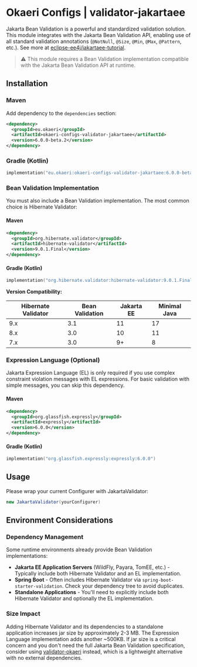 # Okaeri Configs | validator-jakartaee

Jakarta Bean Validation is a powerful and standardized validation solution. This module integrates with the Jakarta Bean Validation API, enabling use of all standard validation annotations (`@NotNull`, `@Size`, `@Min`, `@Max`, `@Pattern`, etc.). See more at [eclipse-ee4j/jakartaee-tutorial](https://github.com/eclipse-ee4j/jakartaee-tutorial/blob/569bf35a26f8965936ebd02cde84a2dcc11291f7/src/main/asciidoc/bean-validation/bean-validation002.adoc).

> ⚠️ This module requires a Bean Validation implementation compatible with the Jakarta Bean Validation API at runtime.

## Installation

### Maven

Add dependency to the `dependencies` section:

```xml
<dependency>
  <groupId>eu.okaeri</groupId>
  <artifactId>okaeri-configs-validator-jakartaee</artifactId>
  <version>6.0.0-beta.2</version>
</dependency>
```

### Gradle (Kotlin)

```kotlin
implementation("eu.okaeri:okaeri-configs-validator-jakartaee:6.0.0-beta.2")
```

### Bean Validation Implementation

You must also include a Bean Validation implementation. The most common choice is Hibernate Validator:

#### Maven

```xml
<dependency>
  <groupId>org.hibernate.validator</groupId>
  <artifactId>hibernate-validator</artifactId>
  <version>9.0.1.Final</version>
</dependency>
```

#### Gradle (Kotlin)

```kotlin
implementation("org.hibernate.validator:hibernate-validator:9.0.1.Final")
```

**Version Compatibility:**

| Hibernate Validator | Bean Validation | Jakarta EE | Minimal Java |
|---------------------|-----------------|------------|--------------|
| 9.x                 | 3.1             | 11         | 17           |
| 8.x                 | 3.0             | 10         | 11           |
| 7.x                 | 3.0             | 9+         | 8            |

### Expression Language (Optional)

Jakarta Expression Language (EL) is only required if you use complex constraint violation messages with EL expressions. For basic validation with simple messages, you can skip this dependency.

#### Maven

```xml
<dependency>
  <groupId>org.glassfish.expressly</groupId>
  <artifactId>expressly</artifactId>
  <version>6.0.0</version>
</dependency>
```

#### Gradle (Kotlin)

```kotlin
implementation("org.glassfish.expressly:expressly:6.0.0")
```

## Usage

Please wrap your current Configurer with JakartaValidator:

```java
new JakartaValidator(yourConfigurer)
```

## Environment Considerations

### Dependency Management

Some runtime environments already provide Bean Validation implementations:

- **Jakarta EE Application Servers** (WildFly, Payara, TomEE, etc.) - Typically include both Hibernate Validator and an EL implementation.
- **Spring Boot** - Often includes Hibernate Validator via `spring-boot-starter-validation`. Check your dependency tree to avoid duplicates.
- **Standalone Applications** - You'll need to explicitly include both Hibernate Validator and optionally the EL implementation.

### Size Impact

Adding Hibernate Validator and its dependencies to a standalone application increases jar size by approximately 2-3 MB. The Expression Language implementation adds another ~500KB. If jar size is a critical concern and you don't need the full Jakarta Bean Validation specification, consider using [validator-okaeri](https://github.com/OkaeriPoland/okaeri-configs/tree/master/validator-okaeri) instead, which is a lightweight alternative with no external dependencies.
